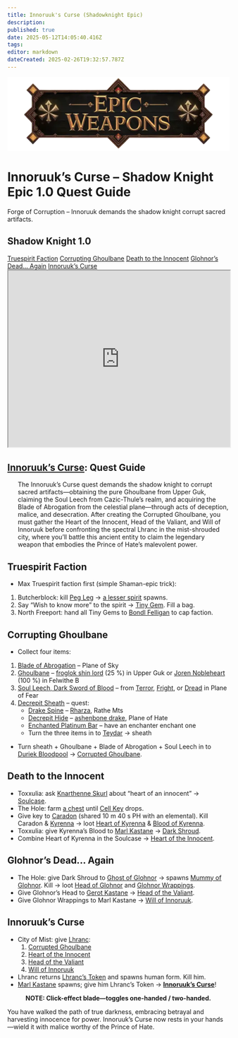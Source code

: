 ```yaml
---
title: Innoruuk's Curse (Shadowknight Epic)
description: 
published: true
date: 2025-05-12T14:05:40.416Z
tags: 
editor: markdown
dateCreated: 2025-02-26T19:32:57.787Z
---
```


<!-- ───────────── Shadow Knight Epic 1.0 – Innoruuk’s Curse ───────────── -->
<div class="page-container">

  <!-- Header ------------------------------------------------------- -->
  <div class="hero-card">
    <img src="/epicweapons.webp" alt="Epic Shadow Knight Weapons Banner" class="hero-img">
    <h1 class="hero-title">Innoruuk&rsquo;s Curse – Shadow Knight Epic&nbsp;1.0 Quest Guide</h1>
    <p class="hero-sub">Forge of Corruption – Innoruuk demands the shadow knight corrupt sacred artifacts.</p>
  </div>

  <!-- Original top-level heading kept intact ----------------------- -->
  <h2 id="top" class="quest-card">Shadow Knight 1.0</h2>

  <!-- Quick-Nav ---------------------------------------------------- -->
  <nav class="toc-nav">
    <a href="#faction">Truespirit Faction</a>
    <a href="#sword">Corrupting Ghoulbane</a>
    <a href="#innocent">Death to the Innocent</a>
    <a href="#glohnor">Glohnor&rsquo;s Dead... Again</a>
    <a href="#final">Innoruuk&rsquo;s Curse</a>
  </nav>

  <!-- Item Preview ------------------------------------------------- -->
  <iframe src="https://eqdb.net/item/detail/14383" width="100%" height="400"></iframe>

  <!-- Intro -------------------------------------------------------- -->
  <div class="quest-card" id="intro">
<h2><a href="https://eqdb.net/item/detail/14383">Innoruuk&rsquo;s Curse</a>: Quest Guide</h2>
<ul>
  The Innoruuk&rsquo;s Curse quest demands the shadow knight to corrupt sacred artifacts—obtaining the pure Ghoulbane from Upper Guk, claiming the Soul&nbsp;Leech from Cazic-Thule&rsquo;s realm, and acquiring the Blade of Abrogation from the celestial plane—through acts of deception, malice, and desecration. After creating the Corrupted Ghoulbane, you must gather the Heart of the Innocent, Head of the Valiant, and Will of Innoruuk before confronting the spectral Lhranc in the mist-shrouded city, where you&rsquo;ll battle this ancient entity to claim the legendary weapon that embodies the Prince of Hate&rsquo;s malevolent power.
</ul>
  </div>

  <!-- ────────── Truespirit Faction ────────── -->
  <div class="quest-card" id="faction">
<h2>Truespirit Faction</h2>
<ul>
  <li>Max Truespirit faction first (simple Shaman-epic trick):</li>
</ul>
<ol>
  <li>Butcherblock: kill <a href="https://eqdb.net/npc/detail/68032">Peg Leg</a> → <a href="https://eqdb.net/npc/detail/68251">a lesser spirit</a> spawns.</li>
  <li>Say <q>Wish to know more</q> to the spirit → <a href="https://eqdb.net/item/detail/1665">Tiny Gem</a>. Fill a bag.</li>
  <li>North Freeport: hand all Tiny Gems to <a href="https://eqdb.net/npc/detail/8003">Bondl Felligan</a> to cap faction.</li>
</ol>
  </div>

  <!-- ────────── Corrupting Ghoulbane ────────── -->
  <div class="quest-card" id="sword">
<h2>Corrupting Ghoulbane</h2>
<ul>
  <li>Collect four items:</li>
</ul>
<ol>
  <li><a href="https://eqdb.net/item/detail/5430">Blade of Abrogation</a> – Plane of Sky</li>
  <li><a href="https://eqdb.net/item/detail/5403">Ghoulbane</a> – <a href="https://eqdb.net/npc/detail/65128">froglok shin lord</a> (25 %) in Upper Guk or <a href="https://eqdb.net/npc/detail/62000">Joren Nobleheart</a> (100 %) in Felwithe B</li>
  <li><a href="https://eqdb.net/item/detail/11609">Soul Leech, Dark Sword of Blood</a> – from <a href="https://eqdb.net/npc/detail/72002">Terror</a>, <a href="https://eqdb.net/npc/detail/72004">Fright</a>, or <a href="https://eqdb.net/npc/detail/72000">Dread</a> in Plane of Fear</li>
  <li><a href="https://eqdb.net/item/detail/14366">Decrepit Sheath</a> – quest:  
      <ul>
        <li><a href="https://eqdb.net/item/detail/14372">Drake Spine</a> – <a href="https://eqdb.net/npc/detail/50324">Rharza</a>, Rathe Mts</li>
        <li><a href="https://eqdb.net/item/detail/14371">Decrepit Hide</a> – <a href="https://eqdb.net/npc/detail/186012">ashenbone drake</a>, Plane of Hate</li>
        <li><a href="https://eqdb.net/item/detail/16507">Enchanted Platinum Bar</a> – have an enchanter enchant one</li>
        <li>Turn the three items in to <a href="https://eqdb.net/npc/detail/45044">Teydar</a> → sheath</li>
      </ul>
  </li>
</ol>
<ul>
  <li>Turn sheath + Ghoulbane + Blade of Abrogation + Soul Leech in to <a href="https://eqdb.net/npc/detail/75006">Duriek Bloodpool</a> → <a href="https://eqdb.net/item/detail/14367">Corrupted Ghoulbane</a>.</li>
</ul>
  </div>

  <!-- ────────── Death to the Innocent ────────── -->
  <div class="quest-card" id="innocent">
<h2>Death to the Innocent</h2>
<ul>
  <li>Toxxulia: ask <a href="https://eqdb.net/npc/detail/38058">Knarthenne Skurl</a> about <q>heart of an innocent</q> → <a href="https://eqdb.net/item/detail/17051">Soulcase</a>.</li>
  <li>The Hole: farm <a href="https://eqdb.net/npc/detail/39058">a chest</a> until <a href="https://eqdb.net/item/detail/14373">Cell Key</a> drops.</li>
  <li>Give key to <a href="https://eqdb.net/npc/detail/39069">Caradon</a> (shared 10 m 40 s PH with an elemental). Kill Caradon &amp; <a href="https://eqdb.net/npc/detail/39155">Kyrenna</a> → loot <a href="https://eqdb.net/item/detail/14380">Heart of Kyrenna</a> &amp; <a href="https://eqdb.net/item/detail/14381">Blood of Kyrenna</a>.</li>
  <li>Toxxulia: give Kyrenna&rsquo;s Blood to <a href="https://eqdb.net/npc/detail/74089">Marl Kastane</a> → <a href="https://eqdb.net/item/detail/14377">Dark Shroud</a>.</li>
  <li>Combine Heart of Kyrenna in the Soulcase → <a href="https://eqdb.net/item/detail/14368">Heart of the Innocent</a>.</li>
</ul>
  </div>

  <!-- ────────── Glohnor -- Again ────────── -->
  <div class="quest-card" id="glohnor">
<h2>Glohnor&rsquo;s Dead... Again</h2>
<ul>
  <li>The Hole: give Dark Shroud to <a href="https://eqdb.net/npc/detail/39082">Ghost of Glohnor</a> → spawns <a href="https://eqdb.net/npc/detail/39165">Mummy of Glohnor</a>. Kill → loot <a href="https://eqdb.net/item/detail/14378">Head of Glohnor</a> and <a href="https://eqdb.net/item/detail/14379">Glohnor Wrappings</a>.</li>
  <li>Give Glohnor&rsquo;s Head to <a href="https://eqdb.net/npc/detail/75012">Gerot Kastane</a> → <a href="https://eqdb.net/item/detail/14369">Head of the Valiant</a>.</li>
  <li>Give Glohnor Wrappings to Marl Kastane → <a href="https://eqdb.net/item/detail/14370">Will of Innoruuk</a>.</li>
</ul>
  </div>

  <!-- ────────── Final Turn-in ────────── -->
  <div class="quest-card final" id="final">
<h2>Innoruuk&rsquo;s Curse</h2>
<ul>
  <li>City of Mist: give <a href="https://eqdb.net/npc/detail/90093">Lhranc</a>:
    <ol>
      <li><a href="https://eqdb.net/item/detail/14367">Corrupted Ghoulbane</a></li>
      <li><a href="https://eqdb.net/item/detail/14368">Heart of the Innocent</a></li>
      <li><a href="https://eqdb.net/item/detail/14369">Head of the Valiant</a></li>
      <li><a href="https://eqdb.net/item/detail/14370">Will of Innoruuk</a></li>
    </ol>
  </li>
  <li>Lhranc returns <a href="https://eqdb.net/item/detail/14384">Lhranc&rsquo;s Token</a> and spawns human form. Kill him.</li>
  <li><a href="https://eqdb.net/npc/detail/90189">Marl Kastane</a> spawns; give him Lhranc&rsquo;s Token → <strong><a href="https://eqdb.net/item/detail/14383">Innoruuk&rsquo;s Curse</a></strong>!</li>
</ul>
<p><b><center>NOTE: Click-effect blade—toggles one-handed / two-handed.</center></b></p>
  </div>

  <p class="reward">You have walked the path of true darkness, embracing betrayal and harvesting innocence for power. Innoruuk&rsquo;s Curse now rests in your hands—wield it with malice worthy of the Prince of Hate.</p>

</div>

